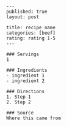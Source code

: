 
          ---
          published: true
          layout: post
          
          title: recipe name
          categories: [beef]
          rating: rating 1-5
          ---
          
          ### Servings
          1
          
          ### Ingredients
          - ingredient 1
          - ingredient 2
          
          ### Directions
          1. Step 1
          2. Step 2
          
          ### Source
          Where this came from
          
